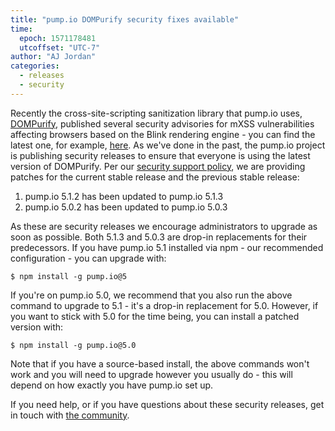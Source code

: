 ```yaml
---
title: "pump.io DOMPurify security fixes available"
time:
  epoch: 1571178481
  utcoffset: "UTC-7"
author: "AJ Jordan"
categories:
  - releases
  - security
---
```


Recently the cross-site-scripting sanitization library that pump.io uses, [DOMPurify][], published several security advisories for mXSS vulnerabilities affecting browsers based on the Blink rendering engine - you can find the latest one, for example, [here][advisory]. As we've done in the past, the pump.io project is publishing security releases to ensure that everyone is using the latest version of DOMPurify. Per our [security support policy][security], we are providing patches for the current stable release and the previous stable release:

1. pump.io 5.1.2 has been updated to pump.io 5.1.3
2. pump.io 5.0.2 has been updated to pump.io 5.0.3

As these are security releases we encourage administrators to upgrade as soon as possible. Both 5.1.3 and 5.0.3 are drop-in replacements for their predecessors. If you have pump.io 5.1 installed via npm - our recommended configuration - you can upgrade with:

    $ npm install -g pump.io@5

If you're on pump.io 5.0, we recommend that you also run the above command to upgrade to 5.1 - it's a drop-in replacement for 5.0. However, if you want to stick with 5.0 for the time being, you can install a patched version with:

    $ npm install -g pump.io@5.0

Note that if you have a source-based install, the above commands won't work and you will need to upgrade however you usually do - this will depend on how exactly you have pump.io set up.

If you need help, or if you have questions about these security releases, get in touch with [the community][].

 [DOMPurify]: https://github.com/cure53/DOMPurify
 [advisory]: https://lists.ruhr-uni-bochum.de/pipermail/dompurify-security/2019-October/000012.html
 [security]: https://github.com/pump-io/pump.io/wiki/Security
 [the community]: https://github.com/pump-io/pump.io/wiki/Community
